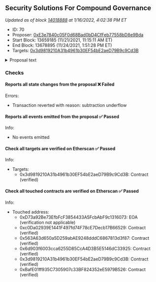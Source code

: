 ## Security Solutions For Compound Governance

_Updated as of block [14018888](https://etherscan.io/block/14018888) at 1/16/2022, 4:02:38 PM ET_

- ID: 70
- Proposer: [0xE3e7840c05F0d68Bad0bD4CfFeb77558bD8e9Bda](https://etherscan.io/address/0xE3e7840c05F0d68Bad0bD4CfFeb77558bD8e9Bda)
- Start Block: 13659185 (11/21/2021, 11:15:11 AM ET)
- End Block: 13678895 (11/24/2021, 1:51:28 PM ET)
- Targets: [0x3d9819210A31b4961b30EF54bE2aeD79B9c9Cd3B](https://etherscan.io/address/0x3d9819210A31b4961b30EF54bE2aeD79B9c9Cd3B#code)

<details>
  <summary>Proposal text</summary>

> # Security Solutions For Compound Governance
> # Summary: 
> 
> 
> ## Goal
> 
> Implement Security Solutions to prevent and mitigate loss of funds resulting from security risks introduced by community-proposed upgrades to the Compound protocol.
> 
> 
> ## Problem
> 
> As evidenced in recent market events and specifically Proposal 62, governance upgrades can introduce new security risk vectors which could result in reputational damage to the protocol and possible loss of user funds. Security is a continuous effort and should therefore be seen and addressed from a holistic, continuous perspective.
> 
> 
> ## Background
> 
> For the past two years, OpenZeppelin has worked formally and informally with Compound to perform [10+ security audits](https://blog.openzeppelin.com/?s=compound), develop a [standardized version of GovernorAlpha and GovernorBravo contracts](https://blog.openzeppelin.com/governor-smart-contract/), introduce security best practices for [safer governance systems](https://blog.openzeppelin.com/smart-contract-security-guidelines-4-strategies-for-safer-governance-systems/), and develop bespoke [threat detection agent scripts](https://github.com/forta-protocol/forta-agent-examples/tree/master/compound-ts) monitoring Compound.
> 
> As the community assumes greater responsibility for the protocol and the stakes become higher, Compound's decentralized phase of growth demands comprehensive and continuous security processes to thrive.
> 
> 
> ## Contributor grant
> 
> OpenZeppelin is requesting a streaming grant for the Security Solutions retainer fee to begin implementation of a comprehensive set of best-in-class Security Solutions throughout all stages of the Compound governance proposal lifecycle, the elements of which include:
> 
> 
> 
> * Protocol Security Officer to provide advisory services and recommendations on improvements to the governance process (specifically in the area of incident and emergency response)
> * Security Training and tailored community support specifically designed to educate the community to security best practices and threats in the DeFi space related to the Compound protocol
> * Continuous Audits of all new code introduced by governance proposals
> * Continuous Threat Monitoring of the Compound Protocol
> 
> [See full proposal and forum discussion](https://www.comp.xyz/t/auditing-compound-protocol/2543)
> 
> Starting March 30, 2022,  and after further feedback from the Community, OpenZeppelin, will create an additional proposal to cover the performance fee payment in accordance with the formula outlined in the full proposal.
> 
> 
> ## References
> 
> - Forum Discussion on reviewing large code changes: [https://www.comp.xyz/t/more-rigorous-process-on-reviewing-large-code-changes-re-comp-bug-9-29-21/2326/2](https://www.comp.xyz/t/more-rigorous-process-on-reviewing-large-code-changes-re-comp-bug-9-29-21/2326/2)
> 
> - Patch for Proposal 63: https://www.comp.xyz/t/compound-proposal-63-temporary-patch-for-comp-distribution-bug-9-29-21/2327
</details>

### Checks
#### Reports all state changes from the proposal ❌ Failed
  
Errors:
- Transaction reverted with reason: subtraction underflow





#### Reports all events emitted from the proposal ✅ Passed
  




Info:
- No events emitted

#### Check all targets are verified on Etherscan ✅ Passed
  




Info:
- Targets:
    - 0x3d9819210A31b4961b30EF54bE2aeD79B9c9Cd3B: Contract (verified)

#### Check all touched contracts are verified on Etherscan ✅ Passed
  




Info:
- Touched address:
    - 0xD73a92Be73EfbFcF3854433A5FcbAbF9c1316073: EOA (verification not applicable)
    - 0xc0Da02939E1441F497fd74F78cE7Decb17B66529: Contract (verified)
    - 0x563A63d650a5D259abAE9248dddC6867813d3f87: Contract (verified)
    - 0x6d903f6003cca6255D85CcA4D3B5E5146dC33925: Contract (verified)
    - 0x3d9819210A31b4961b30EF54bE2aeD79B9c9Cd3B: Contract (verified)
    - 0xBafE01ff935C7305907c33BF824352eE5979B526: Contract (verified)
